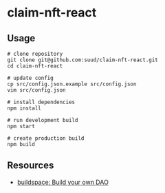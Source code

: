 # claim-nft-react

## Usage

```
# clone repository
git clone git@github.com:suud/claim-nft-react.git
cd claim-nft-react

# update config
cp src/config.json.example src/config.json
vim src/config.json

# install dependencies
npm install

# run development build
npm start

# create production build
npm build
```

## Resources

- [buildspace: Build your own DAO](https://buildspace.so/daos)
